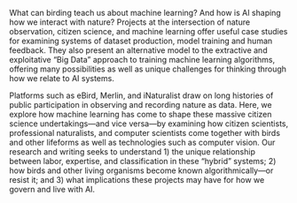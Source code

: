 What can birding teach us about machine learning? And how is AI shaping how we interact with nature? Projects at the intersection of nature observation, citizen science, and machine learning offer useful case studies for examining systems of dataset production, model training and human feedback. They also present an alternative model to the extractive and exploitative “Big Data” approach to training machine learning algorithms, offering many possibilities as well as unique challenges for thinking through how we relate to AI systems. 

Platforms such as eBird, Merlin, and iNaturalist draw on long histories of public participation in observing and recording nature as data. Here, we explore how machine learning has come to shape these massive citizen science undertakings—and vice versa—by examining how citizen scientists, professional naturalists, and computer scientists come together with birds and other lifeforms as well as technologies such as computer vision. Our research and writing seeks to understand  1) the unique relationship between labor, expertise, and classification in these “hybrid” systems;  2) how birds and other living organisms become known algorithmically—or resist it; and  3) what implications these projects may have for how we govern and live with AI. 